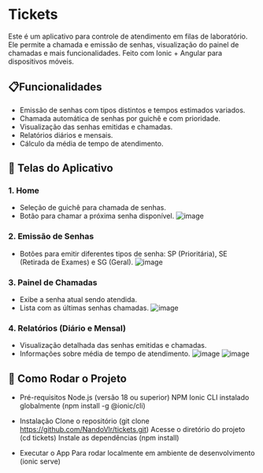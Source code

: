 # Tickets

Este é um aplicativo para controle de atendimento em filas de laboratório. Ele permite a chamada e emissão de senhas, visualização do painel de chamadas e mais funcionalidades.
Feito com Ionic + Angular para dispositivos móveis.

## 📋Funcionalidades

- Emissão de senhas com tipos distintos e tempos estimados variados.
- Chamada automática de senhas por guichê e com prioridade.
- Visualização das senhas emitidas e chamadas.
- Relatórios diários e mensais.
- Cálculo da média de tempo de atendimento.

## 📱 Telas do Aplicativo
### 1. Home
- Seleção de guichê para chamada de senhas.
- Botão para chamar a próxima senha disponível.
![image](https://github.com/user-attachments/assets/b37b9c60-8425-4586-a6d3-7fce0f082558)


### 2. Emissão de Senhas
- Botões para emitir diferentes tipos de senha: SP (Prioritária), SE (Retirada de Exames) e SG (Geral).
![image](https://github.com/user-attachments/assets/3d513def-1629-4798-99a1-eb46fbf33d4c)


### 3. Painel de Chamadas
- Exibe a senha atual sendo atendida.
- Lista com as últimas senhas chamadas.
![image](https://github.com/user-attachments/assets/61adb412-f02a-45a6-aec2-f60e46d07a98)


### 4. Relatórios (Diário e Mensal)
- Visualização detalhada das senhas emitidas e chamadas.
- Informações sobre média de tempo de atendimento.
![image](https://github.com/user-attachments/assets/59767211-7f5e-4479-bc18-eb565a1b8ec9)
![image](https://github.com/user-attachments/assets/046739c2-265e-4039-84c0-5165fa9555b9)



## 🚀 Como Rodar o Projeto
- Pré-requisitos
Node.js (versão 18 ou superior)
NPM 
Ionic CLI instalado globalmente (npm install -g @ionic/cli)

- Instalação
Clone o repositório (git clone https://github.com/NandoVlr/tickets.git)
Acesse o diretório do projeto (cd tickets)
Instale as dependências (npm install)

- Executar o App
Para rodar localmente em ambiente de desenvolvimento (ionic serve)
